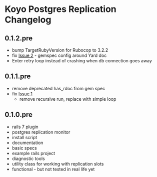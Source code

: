# Koyo Postgres Replication Changelog

## 0.1.2.pre

- bump TargetRubyVersion for Rubocop to 3.2.2
- fix [Issue
  2](https://github.com/wiseleyb/koyo-postgres-replication/issues/2) - gemspec
config around Yard doc
- Enter retry loop instead of crashing when db connection goes away

## 0.1.1.pre

- remove deprecated has_rdoc from gem spec
- fix [Issue 1](https://github.com/wiseleyb/koyo-postgres-replication/issues/1)
  - remove recursive run, replace with simple loop

## 0.1.0.pre

- rails 7 plugin
- postgres replication monitor
- install script 
- documentation
- basic specs
- example rails project
- diagnostic tools
- utility class for working with replication slots
- functional - but not tested in real life yet

